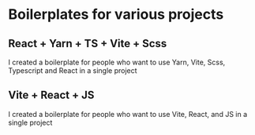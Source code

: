 # Boilerplates for various projects

## React + Yarn + TS + Vite + Scss
<p>I created a boilerplate for people who want to use Yarn, Vite, Scss, Typescript and React in a single project</p> 

## Vite + React + JS
<p>I created a boilerplate for people who want to use Vite, React, and JS in a single project</p> 